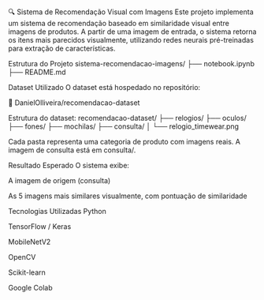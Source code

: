 🔍 Sistema de Recomendação Visual com Imagens
Este projeto implementa um sistema de recomendação baseado em similaridade visual entre imagens de produtos. A partir de uma imagem de entrada, o sistema retorna os itens mais parecidos visualmente, utilizando redes neurais pré-treinadas para extração de características.

Estrutura do Projeto
sistema-recomendacao-imagens/
├── notebook.ipynb
├── README.md

Dataset Utilizado
O dataset está hospedado no repositório:

🔗 DanielOlliveira/recomendacao-dataset

Estrutura do dataset:
recomendacao-dataset/
├── relogios/
├── oculos/
├── fones/
├── mochilas/
├── consulta/
│   └── relogio_timewear.png

Cada pasta representa uma categoria de produto com imagens reais. A imagem de consulta está em consulta/.

Resultado Esperado
O sistema exibe:

A imagem de origem (consulta)

As 5 imagens mais similares visualmente, com pontuação de similaridade

Tecnologias Utilizadas
Python

TensorFlow / Keras

MobileNetV2

OpenCV

Scikit-learn

Google Colab
